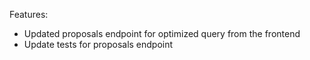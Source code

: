 
Features:

* Updated proposals endpoint for optimized query from the frontend
* Update tests for proposals endpoint

